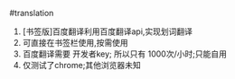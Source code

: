 #translation

1. [书签版]百度翻译利用百度翻译api,实现划词翻译
2. 可直接在书签栏使用,按需使用
3. 百度翻译需要 开发者key; 所以只有 1000次/小时;只能自用
4. 仅测试了chrome;其他浏览器未知